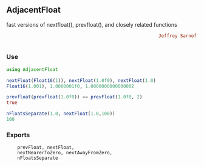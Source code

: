 ## AdjacentFloat
fast versions of nextfloat(), prevfloat(), and closely related functions
```ruby
                                                        Jeffrey Sarnoff © 2016-Mar-22 at New York
                                                                          2016-Jun-25 at v"0.1.0"
```

### Use
```julia
using AdjacentFloat

nextFloat(Float16(1)), nextFloat(1.0f0), nextFloat(1.0)
Float16(1.001), 1.0000001f0, 1.0000000000000002

prevfloat(prevfloat(1.0f0)) == prevFloat(1.0f0, 2)
true

nFloatsSeparate(1.0, nextFloat(1.0,100))
100

```

### Exports
```
    prevFloat, nextFloat, 
    nextNearerToZero, nextAwayFromZero,
    nFloatsSeparate
```
